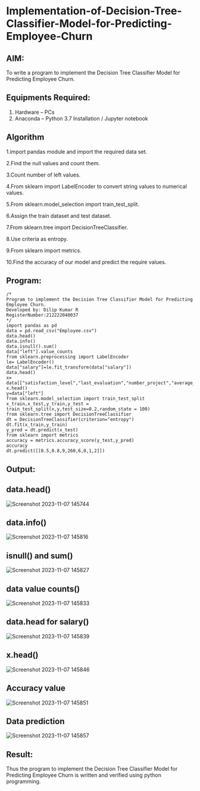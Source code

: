 # Implementation-of-Decision-Tree-Classifier-Model-for-Predicting-Employee-Churn

## AIM:
To write a program to implement the Decision Tree Classifier Model for Predicting Employee Churn.

## Equipments Required:
1. Hardware – PCs
2. Anaconda – Python 3.7 Installation / Jupyter notebook

## Algorithm
1.import pandas module and import the required data set.

2.Find the null values and count them.

3.Count number of left values.

4.From sklearn import LabelEncoder to convert string values to numerical values.

5.From sklearn.model_selection import train_test_split.

6.Assign the train dataset and test dataset.

7.From sklearn.tree import DecisionTreeClassifier.

8.Use criteria as entropy.

9.From sklearn import metrics.

10.Find the accuracy of our model and predict the require values. 

## Program:
```
/*
Program to implement the Decision Tree Classifier Model for Predicting Employee Churn.
Developed by: Dilip Kumar R
RegisterNumber:212222040037
*/
import pandas as pd
data = pd.read_csv("Employee.csv")
data.head()
data.info()
data.isnull().sum()
data["left"].value_counts
from sklearn.preprocessing import LabelEncoder
le= LabelEncoder()
data["salary"]=le.fit_transform(data["salary"])
data.head()
x= data[["satisfaction_level","last_evaluation","number_project","average_montly_hours","time_spend_company","Work_accident","promotion_last_5years","salary"]]
x.head()
y=data["left"]
from sklearn.model_selection import train_test_split
x_train,x_test,y_train,y_test = train_test_split(x,y,test_size=0.2,random_state = 100)
from sklearn.tree import DecisionTreeClassifier
dt = DecisionTreeClassifier(criterion="entropy")
dt.fit(x_train,y_train)
y_pred = dt.predict(x_test)
from sklearn import metrics
accuracy = metrics.accuracy_score(y_test,y_pred)
accuracy
dt.predict([[0.5,0.8,9,260,6,0,1,2]])
```

## Output:
## data.head()
![Screenshot 2023-11-07 145744](https://github.com/dilipkumar1265/Implementation-of-Decision-Tree-Classifier-Model-for-Predicting-Employee-Churn/assets/119065291/861461ad-80b9-42d9-987f-153b3571bc66)
## data.info()
![Screenshot 2023-11-07 145816](https://github.com/dilipkumar1265/Implementation-of-Decision-Tree-Classifier-Model-for-Predicting-Employee-Churn/assets/119065291/9b36ed41-be2b-4134-ad54-0ad64305efab)
## isnull() and sum()
![Screenshot 2023-11-07 145827](https://github.com/dilipkumar1265/Implementation-of-Decision-Tree-Classifier-Model-for-Predicting-Employee-Churn/assets/119065291/250228a6-9090-4aea-b2a3-4e6762cb5c6c)
## data value counts()
![Screenshot 2023-11-07 145833](https://github.com/dilipkumar1265/Implementation-of-Decision-Tree-Classifier-Model-for-Predicting-Employee-Churn/assets/119065291/b693fbab-bafd-4a10-a6c5-9b6d9d2b6d84)
## data.head for salary()
![Screenshot 2023-11-07 145839](https://github.com/dilipkumar1265/Implementation-of-Decision-Tree-Classifier-Model-for-Predicting-Employee-Churn/assets/119065291/b6059f1f-b947-41b0-bf47-97dd7d59fe61)
## x.head()
![Screenshot 2023-11-07 145846](https://github.com/dilipkumar1265/Implementation-of-Decision-Tree-Classifier-Model-for-Predicting-Employee-Churn/assets/119065291/831f285f-d964-47d6-8def-872ee896ca40)
## Accuracy value
![Screenshot 2023-11-07 145851](https://github.com/dilipkumar1265/Implementation-of-Decision-Tree-Classifier-Model-for-Predicting-Employee-Churn/assets/119065291/9be768b1-0483-43da-9102-7bf0218101d1)
## Data prediction
![Screenshot 2023-11-07 145857](https://github.com/dilipkumar1265/Implementation-of-Decision-Tree-Classifier-Model-for-Predicting-Employee-Churn/assets/119065291/48bfc9a4-49e1-4bd8-b643-681a63059bab)

## Result:
Thus the program to implement the  Decision Tree Classifier Model for Predicting Employee Churn is written and verified using python programming.
